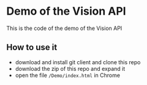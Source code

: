 # Demo of the Vision API

This is the code of the demo of the Vision API

## How to use it
- download and install git client and clone this repo
- download the zip of this repo and expand it
- open the file `/Demo/index.html` in Chrome
